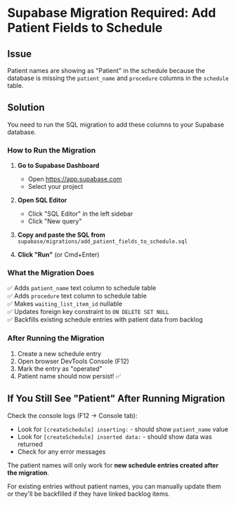 # Supabase Migration Required: Add Patient Fields to Schedule

## Issue
Patient names are showing as "Patient" in the schedule because the database is missing the `patient_name` and `procedure` columns in the `schedule` table.

## Solution
You need to run the SQL migration to add these columns to your Supabase database.

### How to Run the Migration

1. **Go to Supabase Dashboard**
   - Open https://app.supabase.com
   - Select your project

2. **Open SQL Editor**
   - Click "SQL Editor" in the left sidebar
   - Click "New query"

3. **Copy and paste the SQL from** `supabase/migrations/add_patient_fields_to_schedule.sql`

4. **Click "Run"** (or Cmd+Enter)

### What the Migration Does

✅ Adds `patient_name` text column to schedule table  
✅ Adds `procedure` text column to schedule table  
✅ Makes `waiting_list_item_id` nullable  
✅ Updates foreign key constraint to `ON DELETE SET NULL`  
✅ Backfills existing schedule entries with patient data from backlog  

### After Running the Migration

1. Create a new schedule entry
2. Open browser DevTools Console (F12)
3. Mark the entry as "operated"
4. Patient name should now persist! ✅

## If You Still See "Patient" After Running Migration

Check the console logs (F12 → Console tab):
- Look for `[createSchedule] inserting:` - should show `patient_name` value
- Look for `[createSchedule] inserted data:` - should show data was returned
- Check for any error messages

The patient names will only work for **new schedule entries created after the migration**.

For existing entries without patient names, you can manually update them or they'll be backfilled if they have linked backlog items.
